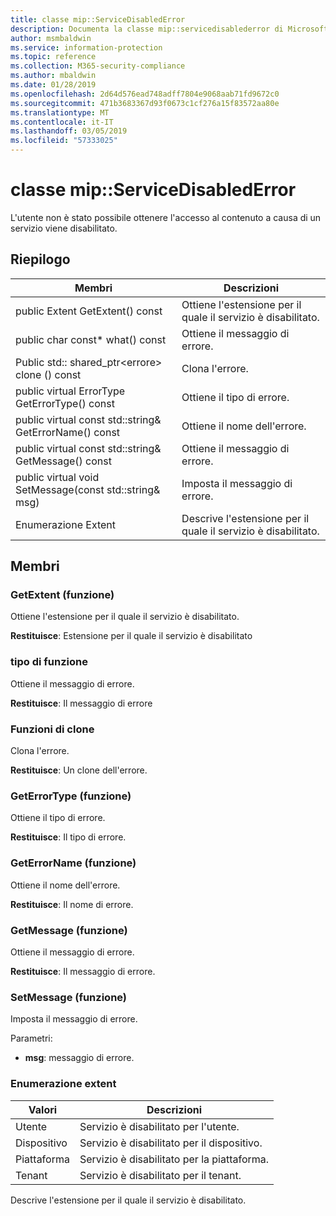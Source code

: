 ```yaml
---
title: classe mip::ServiceDisabledError
description: Documenta la classe mip::servicedisablederror di Microsoft Information Protection (MIP) SDK.
author: msmbaldwin
ms.service: information-protection
ms.topic: reference
ms.collection: M365-security-compliance
ms.author: mbaldwin
ms.date: 01/28/2019
ms.openlocfilehash: 2d64d576ead748adff7804e9068aab71fd9672c0
ms.sourcegitcommit: 471b3683367d93f0673c1cf276a15f83572aa80e
ms.translationtype: MT
ms.contentlocale: it-IT
ms.lasthandoff: 03/05/2019
ms.locfileid: "57333025"
---
```

# <a name="class-mipservicedisablederror"></a>classe mip::ServiceDisabledError 
L'utente non è stato possibile ottenere l'accesso al contenuto a causa di un servizio viene disabilitato.
  
## <a name="summary"></a>Riepilogo
 Membri                        | Descrizioni                                
--------------------------------|---------------------------------------------
public Extent GetExtent() const  |  Ottiene l'estensione per il quale il servizio è disabilitato.
public char const* what() const  |  Ottiene il messaggio di errore.
Public std:: shared_ptr\<errore\> clone () const  |  Clona l'errore.
public virtual ErrorType GetErrorType() const  |  Ottiene il tipo di errore.
public virtual const std::string& GetErrorName() const  |  Ottiene il nome dell'errore.
public virtual const std::string& GetMessage() const  |  Ottiene il messaggio di errore.
public virtual void SetMessage(const std::string& msg)  |  Imposta il messaggio di errore.
Enumerazione Extent  |  Descrive l'estensione per il quale il servizio è disabilitato.
  
## <a name="members"></a>Membri
  
### <a name="getextent-function"></a>GetExtent (funzione)
Ottiene l'estensione per il quale il servizio è disabilitato.

  
**Restituisce**: Estensione per il quale il servizio è disabilitato
  
### <a name="what-function"></a>tipo di funzione
Ottiene il messaggio di errore.

  
**Restituisce**: Il messaggio di errore
  
### <a name="clone-function"></a>Funzioni di clone
Clona l'errore.

  
**Restituisce**: Un clone dell'errore.
  
### <a name="geterrortype-function"></a>GetErrorType (funzione)
Ottiene il tipo di errore.

  
**Restituisce**: Il tipo di errore.
  
### <a name="geterrorname-function"></a>GetErrorName (funzione)
Ottiene il nome dell'errore.

  
**Restituisce**: Il nome di errore.
  
### <a name="getmessage-function"></a>GetMessage (funzione)
Ottiene il messaggio di errore.

  
**Restituisce**: Il messaggio di errore.
  
### <a name="setmessage-function"></a>SetMessage (funzione)
Imposta il messaggio di errore.

Parametri:  
* **msg**: messaggio di errore.


  
### <a name="extent-enum"></a>Enumerazione extent
 Valori                         | Descrizioni                                
--------------------------------|---------------------------------------------
Utente            | Servizio è disabilitato per l'utente.
Dispositivo            | Servizio è disabilitato per il dispositivo.
Piattaforma            | Servizio è disabilitato per la piattaforma.
Tenant            | Servizio è disabilitato per il tenant.
Descrive l'estensione per il quale il servizio è disabilitato.

